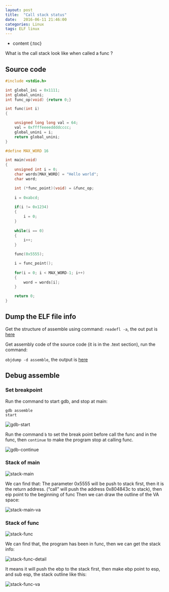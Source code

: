 ```yaml
---
layout: post
title:  "Call stack status"
date:   2016-06-11 21:46:00
categories: Linux
tags: ELF linux
---
```


* content
{:toc}


What is the call stack look like when called a func ?



## Source code

```c
#include <stdio.h>

int global_ini = 0x1111;
int global_unini;
int func_op(void) {return 0;}

int func(int i)
{

	unsigned long long val = 64;
	val = 0xffffeeeeddddcccc;
	global_unini = i;
	return global_unini;
}

#define MAX_WORD 16

int main(void)
{
	unsigned int i = 0;
	char words[MAX_WORD] = "Hello world";
	char word;

	int (*func_point)(void) = &func_op;
	
	i = 0xabcd;
	
	if(i != 0x1234)
	{
		i = 0;
	}
	
	while(i == 0)
	{
		i++;
	}

	func(0x5555);

	i = func_point();
	
	for(i = 0; i < MAX_WORD-1; i++)
	{
		word = words[i];
	}

	return 0;
}
```

## Dump the ELF file info

Get the structure of assemble using command: `readefl -a`, the out put is [here](https://github.com/ray525/ray525.github.io/blob/master/asset/src/assemble_readefl-a)

Get assembly code of the source code (it is in the .text section), run the command:	

`objdump -d assemble`, the output is [here](https://github.com/ray525/ray525.github.io/blob/master/asset/src/assemble_objdump-d)

## Debug assemble

### Set breakpoint

Run the command to start gdb, and stop at main:

```
gdb assemble
start
```

![gdb-start](https://raw.githubusercontent.com/ray525/ray525.github.io/master/asset/img/gdb-start.png)

Run the command `b` to set the break point before call the func and in the func, then `continue` to make the program stop at calling func.

![gdb-continue](https://raw.githubusercontent.com/ray525/ray525.github.io/master/asset/img/gdb-continue.png)

### Stack of main

![stack-main](https://raw.githubusercontent.com/ray525/ray525.github.io/master/asset/img/stack-main.png)

We can find that:
The parameter 0x5555 will be push to stack first, then it is the return address. (“call” will push the address 0x804843c to stack), then eip point to the beginning of func
Then we can draw the outline of the VA space:

![stack-main-va](https://raw.githubusercontent.com/ray525/ray525.github.io/master/asset/img/stack-main-va.png)

### Stack of func

![stack-func](https://raw.githubusercontent.com/ray525/ray525.github.io/master/asset/img/stack-func.png)

We can find that, the program has been in func, then we can get the stack info:

![stack-func-detail](https://raw.githubusercontent.com/ray525/ray525.github.io/master/asset/img/stack-func-detail.png)

It means it will push the ebp to the stack first, then make ebp point to esp, and sub esp, the stack outline like this:

![stack-func-va](https://raw.githubusercontent.com/ray525/ray525.github.io/master/asset/img/stack-func-va.png)
